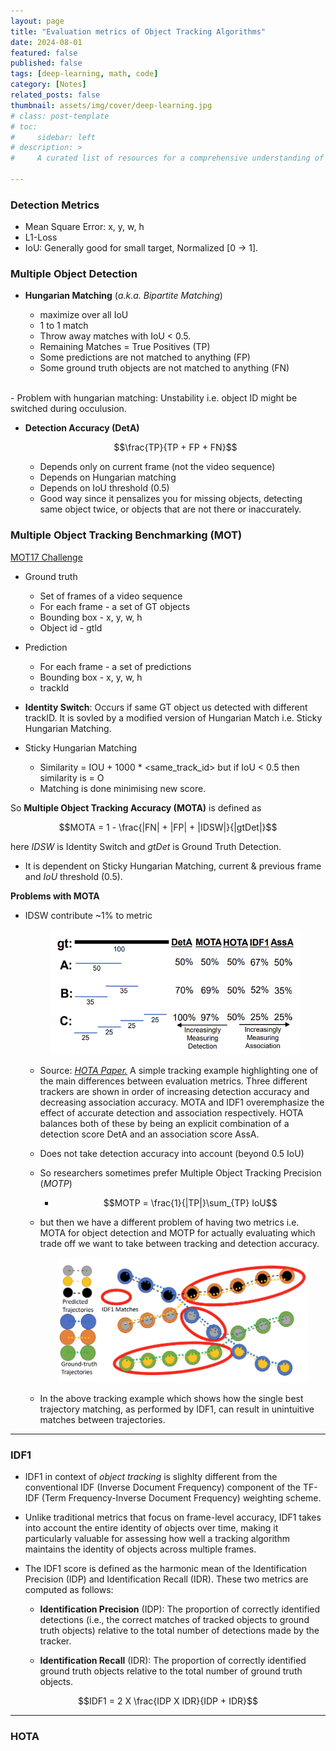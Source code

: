 ```yaml
---
layout: page
title: "Evaluation metrics of Object Tracking Algorithms"
date: 2024-08-01
featured: false
published: false
tags: [deep-learning, math, code]
category: [Notes]
related_posts: false
thumbnail: assets/img/cover/deep-learning.jpg
# class: post-template
# toc:
#     sidebar: left
# description: >
#     A curated list of resources for a comprehensive understanding of deep learning.  

---
```


### Detection Metrics
  
- Mean Square Error: x, y, w, h
- L1-Loss
- IoU: Generally good for small target, Normalized [0 -> 1].

### Multiple Object Detection

- **Hungarian Matching** (*a.k.a. Bipartite Matching*)

  - maximize over all IoU
  - 1 to 1 match
  - Throw away matches with IoU < 0.5.
  - Remaining Matches = True Positives (TP)
  - Some predictions are not matched to anything (FP)
  - Some ground truth objects are not matched to anything (FN)
<br>
  - Problem with hungarian matching: Unstability i.e. object ID might be switched during occulusion.

- **Detection Accuracy (DetA)**

  $$\frac{TP}{TP + FP + FN}$$
  
  - Depends only on current frame (not the video sequence)
  - Depends on Hungarian matching
  - Depends on IoU threshold (0.5)
  - Good way since it pensalizes you for missing objects, detecting same object twice, or objects that are not there or inaccurately.

### Multiple Object Tracking Benchmarking (MOT)

[MOT17 Challenge](https://motchallenge.net/data/MOT17/)

- Ground truth
  - Set of frames of a video sequence
  - For each frame - a set of GT objects
  - Bounding box - x, y, w, h
  - Object id - gtld
- Prediction
  - For each frame - a set of predictions
  - Bounding box - x, y, w, h
  - trackld

- **Identity Switch**: Occurs if same GT object us detected with different trackID. It is sovled by a modified version of Hungarian Match i.e. Sticky Hungarian Matching.
- Sticky Hungarian Matching
  - Similarity = IOU + 1000 * <same_track_id> but if IoU < 0.5 then similarity is = O
  - Matching is done minimising new score.

So **Multiple Object Tracking Accuracy (MOTA)** is defined as 

$$MOTA = 1 - \frac{|FN| + |FP| + |IDSW|}{|gtDet|}$$

here $IDSW$ is Identity Switch and $gtDet$ is Ground Truth Detection.

  - It is dependent on Sticky Hungarian Matching, current & previous frame and $IoU$ threshold (0.5).

**Problems with MOTA**

- IDSW contribute ~1% to metric
  <!-- - ![](/assets/img/posts/metrics/HOTA.png) -->
    <p align="center">
    <img src="../assets/img/posts/metrics/HOTA.png" alt="Description" width="400" height="200">
    </p>

  - Source: [*HOTA Paper.*](https://arxiv.org/abs/2009.07736#) A simple tracking example highlighting one of the main differences between evaluation metrics. Three different trackers are shown in order of increasing detection accuracy and decreasing association accuracy. MOTA and IDF1 overemphasize the effect of accurate detection and association respectively. HOTA balances both of these by being an explicit combination of a detection score DetA and an association score AssA.
  - Does not take detection accuracy into account (beyond 0.5 IoU)
  - So researchers sometimes prefer Multiple Object Tracking Precision (*MOTP*)
    - $$MOTP = \frac{1}{|TP|}\sum_{TP} IoU$$
  - but then we have a different problem of having two metrics i.e. MOTA for object detection and MOTP for actually evaluating which trade off we want to take between tracking and detection accuracy.




    <p align="center">
    <img src="../assets/img/posts/metrics/IDF1.png" alt="Description" width="400" height="200">
    </p>

  - In the above tracking example which shows how the single best trajectory matching, as performed by IDF1, can result in unintuitive matches between trajectories.


---

### IDF1

- IDF1 in context of *object tracking* is slighlty different from the conventional IDF (Inverse Document Frequency) component of the TF-IDF (Term Frequency-Inverse Document Frequency) weighting scheme.

- Unlike traditional metrics that focus on frame-level accuracy, IDF1 takes into account the entire identity of objects over time, making it particularly valuable for assessing how well a tracking algorithm maintains the identity of objects across multiple frames.

- The IDF1 score is defined as the harmonic mean of the Identification Precision (IDP) and Identification Recall (IDR). These two metrics are computed as follows:

  - **Identification Precision** (IDP): The proportion of correctly identified detections (i.e., the correct matches of tracked objects to ground truth objects) relative to the total number of detections made by the tracker.

  - **Identification Recall** (IDR): The proportion of correctly identified ground truth objects relative to the total number of ground truth objects.

$$IDF1 = 2 X \frac{IDP X IDR}{IDP + IDR}$$

---

### HOTA